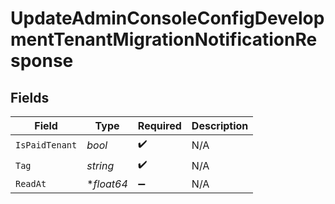 # UpdateAdminConsoleConfigDevelopmentTenantMigrationNotificationResponse


## Fields

| Field              | Type               | Required           | Description        |
| ------------------ | ------------------ | ------------------ | ------------------ |
| `IsPaidTenant`     | *bool*             | :heavy_check_mark: | N/A                |
| `Tag`              | *string*           | :heavy_check_mark: | N/A                |
| `ReadAt`           | **float64*         | :heavy_minus_sign: | N/A                |